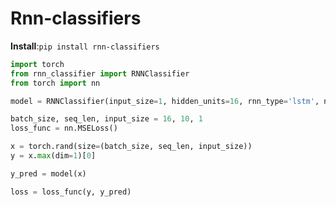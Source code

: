 # Rnn-classifiers

**Install**:`pip install rnn-classifiers`

```python
import torch
from rnn_classifier import RNNClassifier
from torch import nn

model = RNNClassifier(input_size=1, hidden_units=16, rnn_type='lstm', num_classes=1)

batch_size, seq_len, input_size = 16, 10, 1
loss_func = nn.MSELoss()

x = torch.rand(size=(batch_size, seq_len, input_size))
y = x.max(dim=1)[0]

y_pred = model(x)

loss = loss_func(y, y_pred)
```